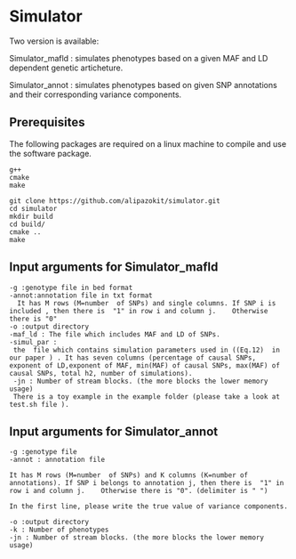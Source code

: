 # Simulator
Two version is  available:

Simulator_mafld : simulates phenotypes based on a given MAF and LD dependent genetic articheture.

Simulator_annot : simulates phenotypes based on given SNP annotations and their corresponding variance components. 


## Prerequisites
The following packages are required on a linux machine to compile and use the software package.
```
g++
cmake
make
```


```
git clone https://github.com/alipazokit/simulator.git
cd simulator
mkdir build
cd build/
cmake ..
make

```

## Input arguments for  Simulator_mafld 
```
-g :genotype file in bed format
-annot:annotation file in txt format 
  It has M rows (M=number  of SNPs) and single columns. If SNP i is included , then there is  "1" in row i and column j.    Otherwise there is "0"
-o :output directory 
-maf_ld : The file which includes MAF and LD of SNPs. 
-simul_par :
 the  file which contains simulation parameters used in ((Eq.12)  in our paper ) . It has seven columns (percentage of causal SNPs, exponent of LD,exponent of MAF, min(MAF) of causal SNPs, max(MAF) of causal SNPs, total h2, number of simulations).
 -jn : Number of stream blocks. (the more blocks the lower memory usage)
 There is a toy example in the example folder (please take a look at test.sh file ).
 ```
 
## Input arguments for  Simulator_annot
```
-g :genotype file
-annot : annotation file
 
It has M rows (M=number  of SNPs) and K columns (K=number of annotations). If SNP i belongs to annotation j, then there is  "1" in row i and column j.    Otherwise there is "0". (delimiter is " ")

In the first line, please write the true value of variance components.

-o :output directory 
-k : Number of phenotypes
-jn : Number of stream blocks. (the more blocks the lower memory usage)
 
 ```
 
